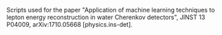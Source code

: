 Scripts used for the paper "Application of machine learning techniques to lepton energy reconstruction in water Cherenkov detectors", JINST 13 P04009, arXiv:1710.05668 [physics.ins-det].
